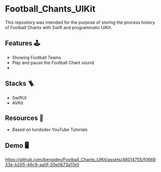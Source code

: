 # Football_Chants_UIKit
This repository was intended for the purpose of storing the process history of Football Chants with Swift and programmatic UIKit.

## Features 🕹️
- Showing Football Teams
- Play and pause the Football Chant sound
- 

## Stacks 🪜
- SwiftUI
- AVKit

## Resources 🎊
- Based on tundsdev YouTube Tutorials

## Demo 🖥️
https://github.com/bengidev/Football_Chants_UIKit/assets/48014755/f066933e-b205-46c9-aa0f-20e0673a17e0
